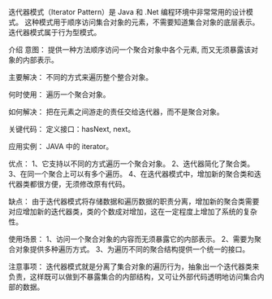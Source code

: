 迭代器模式（Iterator Pattern）是 Java 和 .Net 编程环境中非常常用的设计模式。
这种模式用于顺序访问集合对象的元素，不需要知道集合对象的底层表示。
迭代器模式属于行为型模式。

介绍
意图：
提供一种方法顺序访问一个聚合对象中各个元素, 而又无须暴露该对象的内部表示。

主要解决：
不同的方式来遍历整个整合对象。

何时使用：
遍历一个聚合对象。

如何解决：
把在元素之间游走的责任交给迭代器，而不是聚合对象。

关键代码：
定义接口：hasNext, next。

应用实例：
JAVA 中的 iterator。

优点：
1、它支持以不同的方式遍历一个聚合对象。
2、迭代器简化了聚合类。
3、在同一个聚合上可以有多个遍历。
4、在迭代器模式中，增加新的聚合类和迭代器类都很方便，无须修改原有代码。

缺点：
由于迭代器模式将存储数据和遍历数据的职责分离，增加新的聚合类需要对应增加新的迭代器类，类的个数成对增加，这在一定程度上增加了系统的复杂性。

使用场景：
1、访问一个聚合对象的内容而无须暴露它的内部表示。 
2、需要为聚合对象提供多种遍历方式。 
3、为遍历不同的聚合结构提供一个统一的接口。

注意事项：
迭代器模式就是分离了集合对象的遍历行为，抽象出一个迭代器类来负责，这样既可以做到不暴露集合的内部结构，又可让外部代码透明地访问集合内部的数据。
